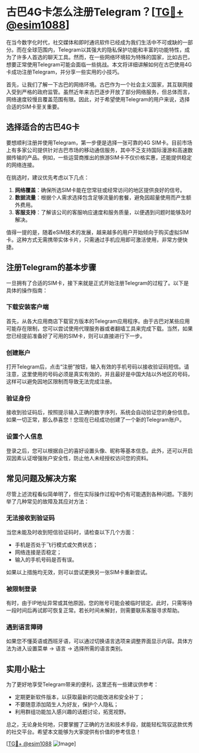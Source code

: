 # 古巴4G卡怎么注册Telegram？[[TG💪+ @esim1088](https://t.me/s/esim1088)]

在当今数字化时代，社交媒体和即时通讯软件已经成为我们生活中不可或缺的一部分。而在全球范围内，Telegram以其强大的隐私保护功能和丰富的功能特性，成为了许多人首选的聊天工具。然而，在一些网络环境较为特殊的国家，比如古巴，想要正常使用Telegram可能会面临一些挑战。本文将详细讲解如何在古巴使用4G卡成功注册Telegram，并分享一些实用的小技巧。

首先，让我们了解一下古巴的网络环境。古巴作为一个社会主义国家，其互联网接入受到严格的政府监管。虽然近年来古巴逐步开放了部分网络服务，但总体而言，网络速度较慢且覆盖范围有限。因此，对于希望使用Telegram的用户来说，选择合适的SIM卡至关重要。

## 选择适合的古巴4G卡

要想顺利注册并使用Telegram，第一步便是选择一张可靠的4G SIM卡。目前市场上有多家公司提供针对古巴市场的移动通信服务，其中不乏支持国际漫游和高速数据传输的产品。例如，一些运营商推出的旅游SIM卡不仅价格实惠，还能提供稳定的网络连接。

在挑选时，建议优先考虑以下几点：
1. **网络覆盖**：确保所选SIM卡能在您常驻或经常访问的地区提供良好的信号。
2. **数据流量**：根据个人需求选择包含足够流量的套餐，避免因超量使用而产生额外费用。
3. **客服支持**：了解该公司的客服响应速度和服务质量，以便遇到问题时能够及时解决。

值得一提的是，随着eSIM技术的发展，越来越多的用户开始倾向于购买虚拟SIM卡。这种方式无需携带实体卡片，只需通过手机应用即可激活使用，非常方便快捷。

## 注册Telegram的基本步骤

一旦拥有了合适的SIM卡，接下来就是正式开始注册Telegram的过程了。以下是具体的操作指南：

### 下载安装客户端
首先，从各大应用商店下载官方版本的Telegram应用程序。由于古巴对某些应用可能存在限制，您可以尝试使用代理服务器或者翻墙工具来完成下载。当然，如果您已经提前准备好了可用的SIM卡，则可以直接进行下一步。

### 创建账户
打开Telegram后，点击“注册”按钮，输入有效的手机号码以接收验证码短信。请注意，这里使用的号码必须是真实有效的，并且最好是中国大陆以外地区的号码，这样可以避免因地区限制而导致无法完成注册。

### 验证身份
接收到验证码后，按照提示输入正确的数字序列，系统会自动验证您的身份信息。如果一切正常，那么恭喜您！您现在已经成功创建了一个新的Telegram账户。

### 设置个人信息
登录之后，您可以根据自己的喜好设置头像、昵称等基本信息。此外，还可以开启双因素认证增强账户安全性，防止他人未经授权访问您的资料。

## 常见问题及解决方案

尽管上述流程看似简单明了，但在实际操作过程中仍有可能遇到各种问题。下面列举了几种常见的故障及其应对方法：

### 无法接收到验证码
当您未能及时收到短信验证码时，请检查以下几个方面：
- 手机是否处于飞行模式或欠费状态；
- 网络连接是否稳定；
- 输入的手机号码是否有误。

如果以上措施均无效，则可以尝试更换另一张SIM卡重新尝试。

### 被限制登录
有时，由于IP地址异常或其他原因，您的账号可能会被临时锁定。此时，只需等待一段时间后再试即可恢复正常。若长时间未解封，则需要联系客服寻求帮助。

### 遇到语言障碍
如果您不懂英语或西班牙语，可以通过切换语言选项来调整界面显示内容。具体方法为进入设置菜单 -> 语言 -> 选择所需的语言类别。

## 实用小贴士

为了更好地享受Telegram带来的便利，这里还有一些建议供参考：

- 定期更新软件版本，以获取最新的功能改进和安全补丁；
- 不要随意添加陌生人为好友，保护个人隐私；
- 利用群组功能加入感兴趣的话题讨论，拓宽视野。

总之，无论身处何地，只要掌握了正确的方法和技术手段，就能轻松驾驭这款优秀的社交平台。希望本文能够为大家提供有价值的参考信息！

[[TG💪+ @esim1088](https://t.me/s/esim1088) ![Image](https://i.postimg.cc/4NQfJmqS/Snipaste-2025-05-13-00-14-12.png)]